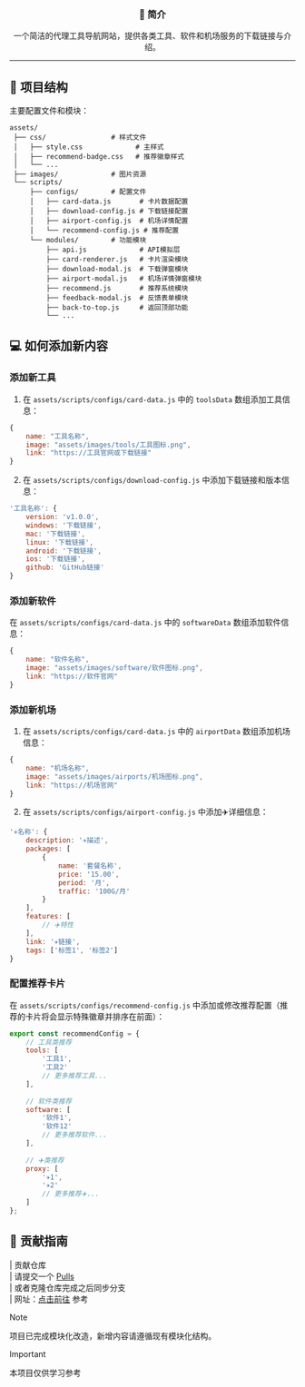 <div align="center">
  <h3>📖 简介</h3>
  <p>一个简洁的代理工具导航网站，提供各类工具、软件和机场服务的下载链接与介绍。</p>
</div>

---

## 📂 项目结构

主要配置文件和模块：

```
assets/
 ├── css/                # 样式文件
 │   ├── style.css             # 主样式
 │   ├── recommend-badge.css   # 推荐徽章样式
 │   └── ...
 ├── images/             # 图片资源
 └── scripts/
     ├── configs/        # 配置文件
     │   ├── card-data.js       # 卡片数据配置
     │   ├── download-config.js # 下载链接配置
     │   ├── airport-config.js  # 机场详情配置
     │   └── recommend-config.js # 推荐配置
     └── modules/        # 功能模块
         ├── api.js             # API模拟层
         ├── card-renderer.js   # 卡片渲染模块
         ├── download-modal.js  # 下载弹窗模块
         ├── airport-modal.js   # 机场详情弹窗模块
         ├── recommend.js       # 推荐系统模块
         ├── feedback-modal.js  # 反馈表单模块
         ├── back-to-top.js     # 返回顶部功能
         └── ...
```

## 💻 如何添加新内容

### 添加新工具

1. 在 `assets/scripts/configs/card-data.js` 中的 `toolsData` 数组添加工具信息：

```js
{
    name: "工具名称",
    image: "assets/images/tools/工具图标.png",
    link: "https://工具官网或下载链接"
}
```

2. 在 `assets/scripts/configs/download-config.js` 中添加下载链接和版本信息：

```js
'工具名称': {
    version: 'v1.0.0',
    windows: '下载链接',
    mac: '下载链接',
    linux: '下载链接',
    android: '下载链接',
    ios: '下载链接',
    github: 'GitHub链接'
}
```

### 添加新软件

在 `assets/scripts/configs/card-data.js` 中的 `softwareData` 数组添加软件信息：

```js
{
    name: "软件名称",
    image: "assets/images/software/软件图标.png",
    link: "https://软件官网"
}
```

### 添加新机场

1. 在 `assets/scripts/configs/card-data.js` 中的 `airportData` 数组添加机场信息：

```js
{
    name: "机场名称",
    image: "assets/images/airports/机场图标.png",
    link: "https://机场官网"
}
```

2. 在 `assets/scripts/configs/airport-config.js` 中添加✈️详细信息：

```js
'✈️名称': {
    description: '✈️描述',
    packages: [
        {
            name: '套餐名称',
            price: '15.00',
            period: '月',
            traffic: '100G/月'
        }
    ],
    features: [
        // ✈️特性
    ],
    link: '✈️链接',
    tags: ['标签1', '标签2']
}
```

### 配置推荐卡片


在 `assets/scripts/configs/recommend-config.js` 中添加或修改推荐配置（推荐的卡片将会显示特殊徽章并排序在前面）：


```js
export const recommendConfig = {
    // 工具类推荐
    tools: [
        '工具1',
        '工具2'
        // 更多推荐工具...
    ],
    
    // 软件类推荐
    software: [
        '软件1',
        '软件12'
        // 更多推荐软件...
    ],
    
    // ✈️类推荐
    proxy: [
        '✈️1',
        '✈️2'
        // 更多推荐✈️...
    ]
};
```

## 📝 贡献指南

| 贡献仓库  
| 请提交一个 [Pulls](https://github.com/Re0XIAOPA/ToolStore/pulls)  
| 或者克隆仓库完成之后同步分支  
| 网址：[点击前往](https://toolstore.awafuns.cn/) 参考

> [!NOTE]
> 项目已完成模块化改造，新增内容请遵循现有模块化结构。

> [!IMPORTANT]
> 本项目仅供学习参考
